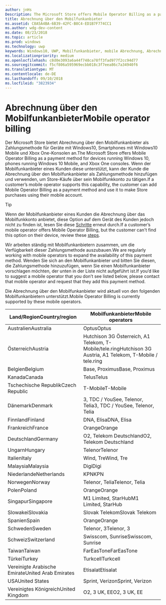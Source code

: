 ```yaml
---
author: jnHs
Description: The Microsoft Store offers Mobile Operator Billing as a payment method for mobile operators who support this capability.
title: Abrechnung über den Mobilfunkanbieter
ms.assetid: C8A5A4BA-6B39-42FC-B8C4-ED1B7F774CC1
ms.author: wdg-dev-content
ms.date: 08/23/2018
ms.topic: article
ms.prod: windows
ms.technology: uwp
keywords: Windows10, UWP, Mobilfunkanbieter, mobile Abrechnung, Abrechnung über den Mobilfunkanbieter
ms.localizationpriority: medium
ms.openlocfilehash: c8d0e3093a6a44f748ca78ff3fad977f2cc94d77
ms.sourcegitcommit: f5cf806a595969ecbb018c3f7eea86c7a34940f6
ms.translationtype: MT
ms.contentlocale: de-DE
ms.lasthandoff: 09/10/2018
ms.locfileid: "3823934"
---
```

# <a name="mobile-operator-billing"></a><span data-ttu-id="d9237-103">Abrechnung über den Mobilfunkanbieter</span><span class="sxs-lookup"><span data-stu-id="d9237-103">Mobile operator billing</span></span>


<span data-ttu-id="d9237-104">Der Microsoft Store bietet Abrechnung über den Mobilfunkanbieter als Zahlungsmethode für Geräte mit Windows10, Smartphones mit Windows10 Mobile und Xbox One-Konsolen an.</span><span class="sxs-lookup"><span data-stu-id="d9237-104">The Microsoft Store offers Mobile Operator Billing as a payment method for devices running Windows 10, phones running Windows 10 Mobile, and Xbox One consoles.</span></span> <span data-ttu-id="d9237-105">Wenn der Mobilfunkanbieter eines Kunden diese unterstützt, kann der Kunde die Abrechnung über den Mobilfunkanbieter als Zahlungsmethode hinzufügen und verwenden, um Store-Käufe über sein Mobilfunkkonto zu tätigen.</span><span class="sxs-lookup"><span data-stu-id="d9237-105">If a customer’s mobile operator supports this capability, the customer can add Mobile Operator Billing as a payment method and use it to make Store purchases using their mobile account.</span></span>

> [!TIP]
>  <span data-ttu-id="d9237-106">Wenn der Mobilfunkanbieter eines Kunden die Abrechnung über das Mobilfunkkonto anbietet, diese Option auf dem Gerät des Kunden jedoch nicht zu finden ist, lesen Sie diese [Schritte](http://go.microsoft.com/fwlink/p/?LinkId=523993) erneut durch.</span><span class="sxs-lookup"><span data-stu-id="d9237-106">If a customer’s mobile operator offers Mobile Operator Billing, but the customer can't find this option on their device, review these [steps](http://go.microsoft.com/fwlink/p/?LinkId=523993).</span></span>

<span data-ttu-id="d9237-107">Wir arbeiten ständig mit Mobilfunkanbietern zusammen, um die Verfügbarkeit dieser Zahlungsmethode auszubauen.</span><span class="sxs-lookup"><span data-stu-id="d9237-107">We are regularly working with mobile operators to expand the availability of this payment method.</span></span> <span data-ttu-id="d9237-108">Wenden Sie sich an den Mobilfunkanbieter und bitten Sie diesen, die Zahlungsmethode hinzuzufügen, wenn Sie einen Mobilfunkanbieter vorschlagen möchten, der unten in der Liste nicht aufgeführt ist.</span><span class="sxs-lookup"><span data-stu-id="d9237-108">If you’d like to suggest a mobile operator that you don’t see listed below, please contact that mobile operator and request that they add this payment method.</span></span>

<span data-ttu-id="d9237-109">Die Abrechnung über den Mobilfunkanbieter wird aktuell von den folgenden Mobilfunkanbietern unterstützt.</span><span class="sxs-lookup"><span data-stu-id="d9237-109">Mobile Operator Billing is currently supported by these mobile operators.</span></span>

| <span data-ttu-id="d9237-110">Land/Region</span><span class="sxs-lookup"><span data-stu-id="d9237-110">Country/region</span></span>  | <span data-ttu-id="d9237-111">Mobilfunkanbieter</span><span class="sxs-lookup"><span data-stu-id="d9237-111">Mobile operators</span></span>                 |
|-----------------|----------------------------------|
| <span data-ttu-id="d9237-112">Australien</span><span class="sxs-lookup"><span data-stu-id="d9237-112">Australia</span></span>       | <span data-ttu-id="d9237-113">Optus</span><span class="sxs-lookup"><span data-stu-id="d9237-113">Optus</span></span>                            |
| <span data-ttu-id="d9237-114">Österreich</span><span class="sxs-lookup"><span data-stu-id="d9237-114">Austria</span></span>         | <span data-ttu-id="d9237-115">Hutchison 3G Österreich, A1 Telekom, T-Mobile/tele.ring</span><span class="sxs-lookup"><span data-stu-id="d9237-115">Hutchison 3G Austria, A1 Telekom, T-Mobile / tele.ring</span></span>  |
| <span data-ttu-id="d9237-116">Belgien</span><span class="sxs-lookup"><span data-stu-id="d9237-116">Belgium</span></span>         | <span data-ttu-id="d9237-117">Base, Proximus</span><span class="sxs-lookup"><span data-stu-id="d9237-117">Base, Proximus</span></span>                   |
| <span data-ttu-id="d9237-118">Kanada</span><span class="sxs-lookup"><span data-stu-id="d9237-118">Canada</span></span>          | <span data-ttu-id="d9237-119">Telus</span><span class="sxs-lookup"><span data-stu-id="d9237-119">Telus</span></span>                            |
| <span data-ttu-id="d9237-120">Tschechische Republik</span><span class="sxs-lookup"><span data-stu-id="d9237-120">Czech Republic</span></span>  | <span data-ttu-id="d9237-121">T-Mobile</span><span class="sxs-lookup"><span data-stu-id="d9237-121">T-Mobile</span></span>                         |
| <span data-ttu-id="d9237-122">Dänemark</span><span class="sxs-lookup"><span data-stu-id="d9237-122">Denmark</span></span>         | <span data-ttu-id="d9237-123">3, TDC / YouSee, Telenor, Telia</span><span class="sxs-lookup"><span data-stu-id="d9237-123">3, TDC / YouSee, Telenor, Telia</span></span>  |
| <span data-ttu-id="d9237-124">Finnland</span><span class="sxs-lookup"><span data-stu-id="d9237-124">Finland</span></span>         | <span data-ttu-id="d9237-125">DNA, Elisa</span><span class="sxs-lookup"><span data-stu-id="d9237-125">DNA, Elisa</span></span>                       |
| <span data-ttu-id="d9237-126">Frankreich</span><span class="sxs-lookup"><span data-stu-id="d9237-126">France</span></span>          | <span data-ttu-id="d9237-127">Orange</span><span class="sxs-lookup"><span data-stu-id="d9237-127">Orange</span></span>                           |
| <span data-ttu-id="d9237-128">Deutschland</span><span class="sxs-lookup"><span data-stu-id="d9237-128">Germany</span></span>         | <span data-ttu-id="d9237-129">O2, Telekom Deutschland</span><span class="sxs-lookup"><span data-stu-id="d9237-129">O2, Telekom Deutschland</span></span>          |
| <span data-ttu-id="d9237-130">Ungarn</span><span class="sxs-lookup"><span data-stu-id="d9237-130">Hungary</span></span>         | <span data-ttu-id="d9237-131">Telenor</span><span class="sxs-lookup"><span data-stu-id="d9237-131">Telenor</span></span>                          |
| <span data-ttu-id="d9237-132">Italien</span><span class="sxs-lookup"><span data-stu-id="d9237-132">Italy</span></span>           | <span data-ttu-id="d9237-133">Wind, Tre</span><span class="sxs-lookup"><span data-stu-id="d9237-133">Wind, Tre</span></span>                        |
| <span data-ttu-id="d9237-134">Malaysia</span><span class="sxs-lookup"><span data-stu-id="d9237-134">Malaysia</span></span>        | <span data-ttu-id="d9237-135">Digi</span><span class="sxs-lookup"><span data-stu-id="d9237-135">Digi</span></span>                             |
| <span data-ttu-id="d9237-136">Niederlande</span><span class="sxs-lookup"><span data-stu-id="d9237-136">Netherlands</span></span>     | <span data-ttu-id="d9237-137">KPN</span><span class="sxs-lookup"><span data-stu-id="d9237-137">KPN</span></span>                              |
| <span data-ttu-id="d9237-138">Norwegen</span><span class="sxs-lookup"><span data-stu-id="d9237-138">Norway</span></span>          | <span data-ttu-id="d9237-139">Telenor, Telia</span><span class="sxs-lookup"><span data-stu-id="d9237-139">Telenor, Telia</span></span>                   |
| <span data-ttu-id="d9237-140">Polen</span><span class="sxs-lookup"><span data-stu-id="d9237-140">Poland</span></span>          | <span data-ttu-id="d9237-141">Orange</span><span class="sxs-lookup"><span data-stu-id="d9237-141">Orange</span></span>                           |
| <span data-ttu-id="d9237-142">Singapur</span><span class="sxs-lookup"><span data-stu-id="d9237-142">Singapore</span></span>       | <span data-ttu-id="d9237-143">M1 Limited, StarHub</span><span class="sxs-lookup"><span data-stu-id="d9237-143">M1 Limited, StarHub</span></span>              |
| <span data-ttu-id="d9237-144">Slowakei</span><span class="sxs-lookup"><span data-stu-id="d9237-144">Slovakia</span></span>        | <span data-ttu-id="d9237-145">Slovak Telekom</span><span class="sxs-lookup"><span data-stu-id="d9237-145">Slovak Telekom</span></span>                   |
| <span data-ttu-id="d9237-146">Spanien</span><span class="sxs-lookup"><span data-stu-id="d9237-146">Spain</span></span>           | <span data-ttu-id="d9237-147">Orange</span><span class="sxs-lookup"><span data-stu-id="d9237-147">Orange</span></span>                           |
| <span data-ttu-id="d9237-148">Schweden</span><span class="sxs-lookup"><span data-stu-id="d9237-148">Sweden</span></span>          | <span data-ttu-id="d9237-149">Telenor, 3</span><span class="sxs-lookup"><span data-stu-id="d9237-149">Telenor, 3</span></span>                       |
| <span data-ttu-id="d9237-150">Schweiz</span><span class="sxs-lookup"><span data-stu-id="d9237-150">Switzerland</span></span>     | <span data-ttu-id="d9237-151">Swisscom, Sunrise</span><span class="sxs-lookup"><span data-stu-id="d9237-151">Swisscom, Sunrise</span></span>                |
| <span data-ttu-id="d9237-152">Taiwan</span><span class="sxs-lookup"><span data-stu-id="d9237-152">Taiwan</span></span>          | <span data-ttu-id="d9237-153">FarEasTone</span><span class="sxs-lookup"><span data-stu-id="d9237-153">FarEasTone</span></span>                       |
| <span data-ttu-id="d9237-154">Türkei</span><span class="sxs-lookup"><span data-stu-id="d9237-154">Turkey</span></span>          | <span data-ttu-id="d9237-155">Turkcell</span><span class="sxs-lookup"><span data-stu-id="d9237-155">Turkcell</span></span>                         |
| <span data-ttu-id="d9237-156">Vereinigte Arabische Emirate</span><span class="sxs-lookup"><span data-stu-id="d9237-156">United Arab Emirates</span></span> | <span data-ttu-id="d9237-157">Etisalat</span><span class="sxs-lookup"><span data-stu-id="d9237-157">Etisalat</span></span>                    |
| <span data-ttu-id="d9237-158">USA</span><span class="sxs-lookup"><span data-stu-id="d9237-158">United States</span></span>   | <span data-ttu-id="d9237-159">Sprint, Verizon</span><span class="sxs-lookup"><span data-stu-id="d9237-159">Sprint, Verizon</span></span>                  |
| <span data-ttu-id="d9237-160">Vereinigtes Königreich</span><span class="sxs-lookup"><span data-stu-id="d9237-160">United Kingdom</span></span>  | <span data-ttu-id="d9237-161">O2, 3 UK, EE</span><span class="sxs-lookup"><span data-stu-id="d9237-161">O2, 3 UK, EE</span></span>                     |

 



 


 

 




